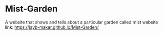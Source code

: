 # Mist-Garden
A  website that shows  and tells about a particular garden called mist
website link: https://jayb-maker.github.io/Mist-Garden/
